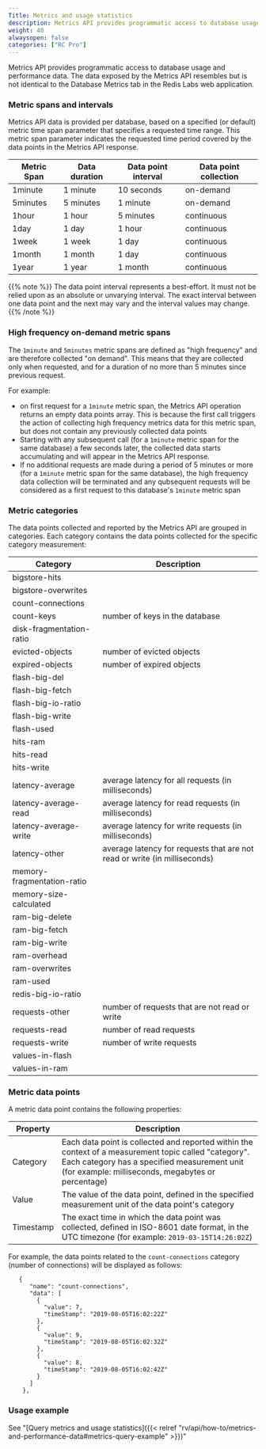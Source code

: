 ```yaml
---
Title: Metrics and usage statistics
description: Metrics API provides programmatic access to database usage and performance data
weight: 40
alwaysopen: false
categories: ["RC Pro"]
---
```


Metrics API provides programmatic access to database usage and performance data.
The data exposed by the Metrics API resembles but is not identical to the Database Metrics tab in the Redis Labs web application.

### Metric spans and intervals

Metrics API data is provided per database, based on a specified (or default) metric time span parameter that specifies a requested time range. This metric span parameter indicates the requested time period covered by the data points in the Metrics API response.

| Metric Span | Data duration | Data point interval | Data point collection |
|---|---|---|---|
| 1minute  | 1 minute | 10 seconds | on-demand |
| 5minutes  | 5 minutes | 1 minute | on-demand |
| 1hour  | 1 hour | 5 minutes | continuous |
| 1day  | 1 day | 1 hour | continuous |
| 1week  | 1 week | 1 day | continuous |
| 1month  | 1 month | 1 day | continuous |
| 1year  | 1 year | 1 month | continuous |


{{% note %}}
The data point interval represents a best-effort. It must not be relied upon as an absolute or unvarying interval. The exact interval between one data point and the next may vary and the interval values may change.
{{% /note %}}


### High frequency on-demand metric spans

The `1minute` and `5minutes` metric spans are defined as "high frequency" and are therefore collected "on demand". This means that they are collected only when requested, and for a duration of no more than 5 minutes since previous request. 

For example:

* on first request for a `1minute` metric span, the Metrics API operation returns an empty data points array. This is because the first call triggers the action of collecting high frequency metrics data for this metric span, but does not contain any previously collected data points
* Starting with any subsequent call (for a `1minute` metric span for the same database) a few seconds later, the collected data starts accumulating and will appear in the Metrics API response.
* If no additional requests are made during a period of 5 minutes or more (for a `1minute` metric span for the same database), the high frequency data collection will be terminated and any qubsequent requests will be considered as a first request to this database's `1minute` metric span

### Metric categories

The data points collected and reported by the Metrics API are grouped in categories. Each category contains the data points collected for the specific category measurement:

| Category | Description |
|---|---|
| bigstore-hits | |
| bigstore-overwrites | |
| count-connections | |
| count-keys | number of keys in the database |
| disk-fragmentation-ratio | |
| evicted-objects | number of evicted objects |
| expired-objects | number of expired objects |
| flash-big-del | |
| flash-big-fetch | |
| flash-big-io-ratio | |
| flash-big-write | |
| flash-used | |
| hits-ram | |
| hits-read | |
| hits-write | |
| latency-average | average latency for all requests (in milliseconds) |
| latency-average-read | average latency for read requests (in milliseconds) |
| latency-average-write | average latency for write requests (in milliseconds) |
| latency-other | average latency for requests that are not read or write (in milliseconds) |
| memory-fragmentation-ratio | |
| memory-size-calculated | |
| ram-big-delete | |
| ram-big-fetch | |
| ram-big-write | |
| ram-overhead | |
| ram-overwrites | |
| ram-used | |
| redis-big-io-ratio | |
| requests-other | number of requests that are not read or write |
| requests-read | number of read requests |
| requests-write | number of write requests |
| values-in-flash | |
| values-in-ram | |


### Metric data points


A metric data point contains the following properties:

| Property | Description |
|---|---|
| Category | Each data point is collected and reported within the context of a measurement topic called "category". Each category has a specified measurement unit (for example: milliseconds, megabytes or percentage) |
| Value | The value of the data point, defined in the specified measurement unit of the data point's category  |
| Timestamp | The exact time in which the data point was collected, defined in ISO-8601 date format, in the UTC timezone (for example: `2019-03-15T14:26:02Z`) |

For example, the data points related to the `count-connections` category (number of connections) will be displayed as follows:

```
   {
      "name": "count-connections",
      "data": [
        {
          "value": 7,
          "timeStamp": "2019-08-05T16:02:22Z"
        },
        {
          "value": 9,
          "timeStamp": "2019-08-05T16:02:32Z"
        },
        {
          "value": 8,
          "timeStamp": "2019-08-05T16:02:42Z"
        }
      ]
    },
```

### Usage example

See "[Query metrics and usage statistics]({{< relref  "rv/api/how-to/metrics-and-performance-data#metrics-query-example" >}})"

